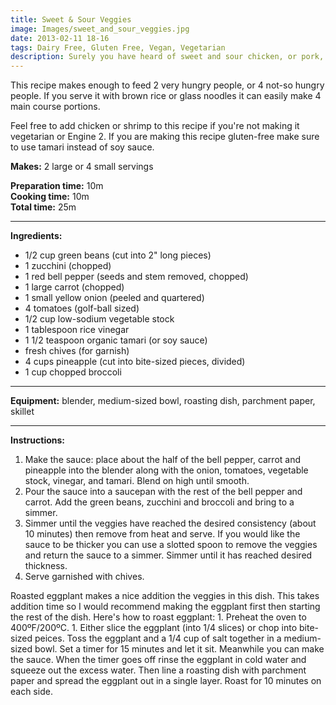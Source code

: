 ```yaml
---
title: Sweet & Sour Veggies
image: Images/sweet_and_sour_veggies.jpg
date: 2013-02-11 18-16
tags: Dairy Free, Gluten Free, Vegan, Vegetarian
description: Surely you have heard of sweet and sour chicken, or pork, or maybe even fish. You can add any of those to this dish, but this veggie recipe is a fulfilling meal all on its own.
---
```

This recipe makes enough to feed 2 very hungry people, or 4 not-so hungry people. If you serve it with brown rice or glass noodles it can easily make 4 main course portions. 

Feel free to add chicken or shrimp to this recipe if you're not making it vegetarian or Engine 2. If you are making this recipe gluten-free make sure to use tamari instead of soy sauce. 

**Makes:** 2 large or 4 small servings

**Preparation time:** 10m  
**Cooking time:** 10m  
**Total time:** 25m

---

**Ingredients:**

- 1/2  cup green beans (cut into 2" long pieces)
- 1 zucchini (chopped)
- 1 red bell pepper (seeds and stem removed, chopped)
- 1 large carrot (chopped)
- 1 small yellow onion (peeled and quartered)
- 4 tomatoes (golf-ball sized)
- 1/2  cup low-sodium vegetable stock
- 1 tablespoon rice vinegar
- 1 1/2 teaspoon organic tamari (or soy sauce)
-  fresh chives (for garnish)
- 4 cups pineapple (cut into bite-sized pieces, divided)
- 1  cup chopped broccoli


---

**Equipment:** blender, medium-sized bowl, roasting dish, parchment paper, skillet 

---

**Instructions:**

1. Make the sauce: place about the half of the bell pepper, carrot and pineapple into the blender along with the onion, tomatoes, vegetable stock, vinegar, and tamari. Blend on high until smooth.
1. Pour the sauce into a saucepan with the rest of the bell pepper and carrot. Add the green beans, zucchini and broccoli and bring to a simmer.  
1. Simmer until the veggies have reached the desired consistency (about 10 minutes) then remove from heat and serve. If you would like the sauce to be thicker you can use a slotted spoon to remove the veggies and return the sauce to a simmer. Simmer until it has reached desired thickness. 
1. Serve garnished with chives.


Roasted eggplant makes a nice addition the veggies in this dish. This takes addition time so I would recommend making the eggplant first then starting the rest of the dish. Here's how to roast eggplant: 1. Preheat the oven to 400ºF/200ºC. 1. Either slice the eggplant (into 1/4 slices) or chop into bite-sized peices. Toss the eggplant and a 1/4 cup of salt together in a medium-sized bowl. Set a timer for 15 minutes and let it sit. Meanwhile you can make the sauce. When the timer goes off rinse the eggplant in cold water and squeeze out the excess water. Then line a roasting dish with parchment paper and spread the eggplant out in a single layer. Roast for 10 minutes on each side. 

